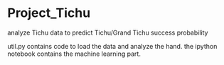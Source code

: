 # Project_Tichu
analyze Tichu data to predict Tichu/Grand Tichu success probability


util.py contains code to load the data and analyze the hand.
the ipython notebook contains the machine learning part.

